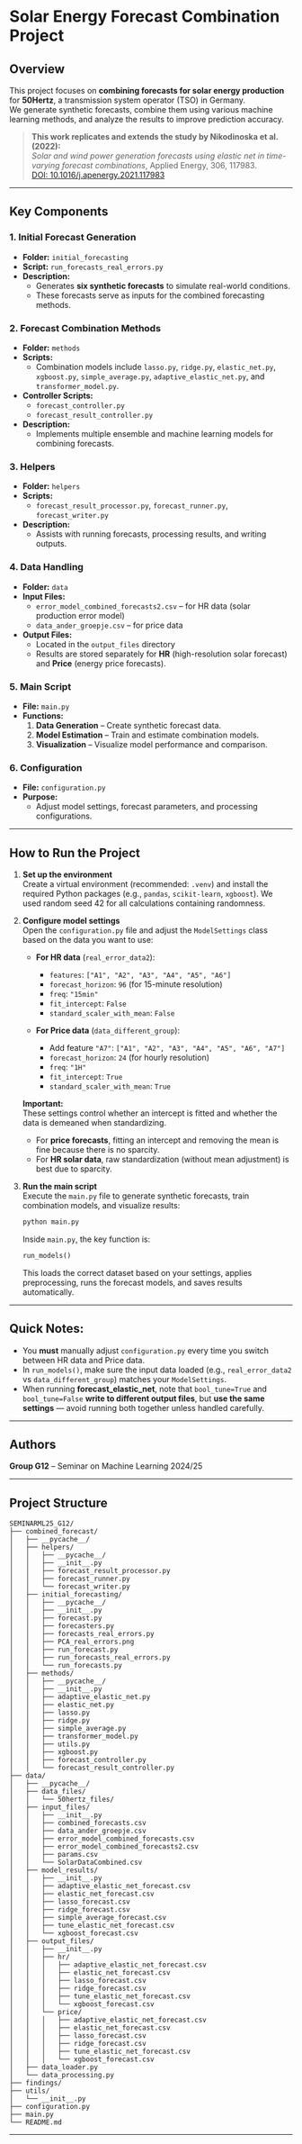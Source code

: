 
# Solar Energy Forecast Combination Project

## Overview

This project focuses on **combining forecasts for solar energy production** for **50Hertz**, a transmission system operator (TSO) in Germany.  
We generate synthetic forecasts, combine them using various machine learning methods, and analyze the results to improve prediction accuracy.

> **This work replicates and extends the study by Nikodinoska et al. (2022):**  
> *Solar and wind power generation forecasts using elastic net in time-varying forecast combinations*, Applied Energy, 306, 117983.  
> [DOI: 10.1016/j.apenergy.2021.117983](https://doi.org/10.1016/j.apenergy.2021.117983)

---

## Key Components

### 1. Initial Forecast Generation
- **Folder:** `initial_forecasting`
- **Script:** `run_forecasts_real_errors.py`
- **Description:** 
  - Generates **six synthetic forecasts** to simulate real-world conditions.
  - These forecasts serve as inputs for the combined forecasting methods.

### 2. Forecast Combination Methods
- **Folder:** `methods`
- **Scripts:** 
  - Combination models include `lasso.py`, `ridge.py`, `elastic_net.py`, `xgboost.py`, `simple_average.py`, `adaptive_elastic_net.py`, and `transformer_model.py`.
- **Controller Scripts:**
  - `forecast_controller.py`
  - `forecast_result_controller.py`
- **Description:**
  - Implements multiple ensemble and machine learning models for combining forecasts.

### 3. Helpers
- **Folder:** `helpers`
- **Scripts:** 
  - `forecast_result_processor.py`, `forecast_runner.py`, `forecast_writer.py`
- **Description:**
  - Assists with running forecasts, processing results, and writing outputs.

### 4. Data Handling
- **Folder:** `data`
- **Input Files:**
  - `error_model_combined_forecasts2.csv` – for HR data (solar production error model)
  - `data_ander_groepje.csv` – for price data
- **Output Files:**
  - Located in the `output_files` directory
  - Results are stored separately for **HR** (high-resolution solar forecast) and **Price** (energy price forecasts).

### 5. Main Script
- **File:** `main.py`
- **Functions:**
  1. **Data Generation** – Create synthetic forecast data.
  2. **Model Estimation** – Train and estimate combination models.
  3. **Visualization** – Visualize model performance and comparison.

### 6. Configuration
- **File:** `configuration.py`
- **Purpose:**
  - Adjust model settings, forecast parameters, and processing configurations.

---

## How to Run the Project

1. **Set up the environment**  
   Create a virtual environment (recommended: `.venv`) and install the required Python packages (e.g., `pandas`, `scikit-learn`, `xgboost`). We used random seed 42 for all calculations containing randomness.

2. **Configure model settings**  
   Open the `configuration.py` file and adjust the `ModelSettings` class based on the data you want to use:

   - **For HR data** (`real_error_data2`):
     - `features`: `["A1", "A2", "A3", "A4", "A5", "A6"]`
     - `forecast_horizon`: `96` (for 15-minute resolution)
     - `freq`: `"15min"`
     - `fit_intercept`: `False`
     - `standard_scaler_with_mean`: `False`

   - **For Price data** (`data_different_group`):
     - Add feature `"A7"`: `["A1", "A2", "A3", "A4", "A5", "A6", "A7"]`
     - `forecast_horizon`: `24` (for hourly resolution)
     - `freq`: `"1H"`
     - `fit_intercept`: `True`
     - `standard_scaler_with_mean`: `True`

   **Important:**  
   These settings control whether an intercept is fitted and whether the data is demeaned when standardizing.  
   - For **price forecasts**, fitting an intercept and removing the mean is fine because there is no sparcity.
   - For **HR solar data**, raw standardization (without mean adjustment) is best due to sparcity.

3. **Run the main script**  
   Execute the `main.py` file to generate synthetic forecasts, train combination models, and visualize results:
   ```bash
   python main.py
   ```

   Inside `main.py`, the key function is:
   ```python
   run_models()
   ```
   This loads the correct dataset based on your settings, applies preprocessing, runs the forecast models, and saves results automatically.

---

## Quick Notes:

- You **must** manually adjust `configuration.py` every time you switch between HR data and Price data.
- In `run_models()`, make sure the input data loaded (e.g., `real_error_data2` vs `data_different_group`) matches your `ModelSettings`.
- When running **forecast_elastic_net**, note that `bool_tune=True` and `bool_tune=False` **write to different output files**, but **use the same settings** — avoid running both together unless handled carefully.

---

## Authors

**Group G12** – Seminar on Machine Learning 2024/25

---


## Project Structure

```
SEMINARML25_G12/
├── combined_forecast/
│   ├── __pycache__/
│   ├── helpers/
│   │   ├── __pycache__/
│   │   ├── __init__.py
│   │   ├── forecast_result_processor.py
│   │   ├── forecast_runner.py
│   │   └── forecast_writer.py
│   ├── initial_forecasting/
│   │   ├── __pycache__/
│   │   ├── __init__.py
│   │   ├── forecast.py
│   │   ├── forecasters.py
│   │   ├── forecasts_real_errors.py
│   │   ├── PCA_real_errors.png
│   │   ├── run_forecast.py
│   │   ├── run_forecasts_real_errors.py
│   │   └── run_forecasts.py
│   ├── methods/
│   │   ├── __pycache__/
│   │   ├── __init__.py
│   │   ├── adaptive_elastic_net.py
│   │   ├── elastic_net.py
│   │   ├── lasso.py
│   │   ├── ridge.py
│   │   ├── simple_average.py
│   │   ├── transformer_model.py
│   │   ├── utils.py
│   │   ├── xgboost.py
│   │   ├── forecast_controller.py
│   │   └── forecast_result_controller.py
├── data/
│   ├── __pycache__/
│   ├── data_files/
│   │   └── 50hertz_files/
│   ├── input_files/
│   │   ├── __init__.py
│   │   ├── combined_forecasts.csv
│   │   ├── data_ander_groepje.csv
│   │   ├── error_model_combined_forecasts.csv
│   │   ├── error_model_combined_forecasts2.csv
│   │   ├── params.csv
│   │   └── SolarDataCombined.csv
│   ├── model_results/
│   │   ├── __init__.py
│   │   ├── adaptive_elastic_net_forecast.csv
│   │   ├── elastic_net_forecast.csv
│   │   ├── lasso_forecast.csv
│   │   ├── ridge_forecast.csv
│   │   ├── simple_average_forecast.csv
│   │   ├── tune_elastic_net_forecast.csv
│   │   └── xgboost_forecast.csv
│   ├── output_files/
│   │   ├── __init__.py
│   │   ├── hr/
│   │   │   ├── adaptive_elastic_net_forecast.csv
│   │   │   ├── elastic_net_forecast.csv
│   │   │   ├── lasso_forecast.csv
│   │   │   ├── ridge_forecast.csv
│   │   │   ├── tune_elastic_net_forecast.csv
│   │   │   └── xgboost_forecast.csv
│   │   └── price/
│   │   │   ├── adaptive_elastic_net_forecast.csv
│   │   │   ├── elastic_net_forecast.csv
│   │   │   ├── lasso_forecast.csv
│   │   │   ├── ridge_forecast.csv
│   │   │   ├── tune_elastic_net_forecast.csv
│   │   │   └── xgboost_forecast.csv
│   ├── data_loader.py
│   └── data_processing.py
├── findings/
├── utils/
│   └── __init__.py
├── configuration.py
├── main.py
└── README.md

```

---